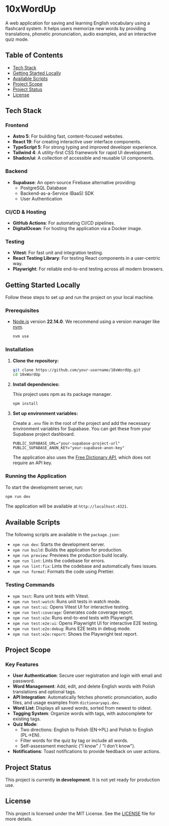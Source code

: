 # 10xWordUp

A web application for saving and learning English vocabulary using a flashcard system. It helps users memorize new words by providing translations, phonetic pronunciation, audio examples, and an interactive quiz mode.

## Table of Contents

- [Tech Stack](#tech-stack)
- [Getting Started Locally](#getting-started-locally)
- [Available Scripts](#available-scripts)
- [Project Scope](#project-scope)
- [Project Status](#project-status)
- [License](#license)

## Tech Stack

### Frontend

- **Astro 5**: For building fast, content-focused websites.
- **React 19**: For creating interactive user interface components.
- **TypeScript 5**: For strong typing and improved developer experience.
- **Tailwind 4**: A utility-first CSS framework for rapid UI development.
- **Shadcn/ui**: A collection of accessible and reusable UI components.

### Backend

- **Supabase**: An open-source Firebase alternative providing:
  - PostgreSQL Database
  - Backend-as-a-Service (BaaS) SDK
  - User Authentication

### CI/CD & Hosting

- **GitHub Actions**: For automating CI/CD pipelines.
- **DigitalOcean**: For hosting the application via a Docker image.

### Testing

- **Vitest**: For fast unit and integration testing.
- **React Testing Library**: For testing React components in a user-centric way.
- **Playwright**: For reliable end-to-end testing across all modern browsers.

## Getting Started Locally

Follow these steps to set up and run the project on your local machine.

### Prerequisites

- [Node.js](https://nodejs.org/) version **22.14.0**. We recommend using a version manager like [nvm](https://github.com/nvm-sh/nvm).

  ```bash
  nvm use
  ```

### Installation

1.  **Clone the repository:**

    ```bash
    git clone https://github.com/your-username/10xWordUp.git
    cd 10xWordUp
    ```

2.  **Install dependencies:**

    This project uses npm as its package manager.

    ```bash
    npm install
    ```

3.  **Set up environment variables:**

    Create a `.env` file in the root of the project and add the necessary environment variables for Supabase. You can get these from your Supabase project dashboard.

    ```env
    PUBLIC_SUPABASE_URL="your-supabase-project-url"
    PUBLIC_SUPABASE_ANON_KEY="your-supabase-anon-key"
    ```

    The application also uses the [Free Dictionary API](https://dictionaryapi.dev/), which does not require an API key.

### Running the Application

To start the development server, run:

```bash
npm run dev
```

The application will be available at `http://localhost:4321`.

## Available Scripts

The following scripts are available in the `package.json`:

- `npm run dev`: Starts the development server.
- `npm run build`: Builds the application for production.
- `npm run preview`: Previews the production build locally.
- `npm run lint`: Lints the codebase for errors.
- `npm run lint:fix`: Lints the codebase and automatically fixes issues.
- `npm run format`: Formats the code using Prettier.

### Testing Commands

- `npm test`: Runs unit tests with Vitest.
- `npm run test:watch`: Runs unit tests in watch mode.
- `npm run test:ui`: Opens Vitest UI for interactive testing.
- `npm run test:coverage`: Generates code coverage report.
- `npm run test:e2e`: Runs end-to-end tests with Playwright.
- `npm run test:e2e:ui`: Opens Playwright UI for interactive E2E testing.
- `npm run test:e2e:debug`: Runs E2E tests in debug mode.
- `npm run test:e2e:report`: Shows the Playwright test report.

## Project Scope

### Key Features

- **User Authentication**: Secure user registration and login with email and password.
- **Word Management**: Add, edit, and delete English words with Polish translations and optional tags.
- **API Integration**: Automatically fetches phonetic pronunciation, audio files, and usage examples from `dictionaryapi.dev`.
- **Word List**: Displays all saved words, sorted from newest to oldest.
- **Tagging System**: Organize words with tags, with autocomplete for existing tags.
- **Quiz Mode**:
  - Two directions: English to Polish (EN→PL) and Polish to English (PL→EN).
  - Filter words for the quiz by tag or include all words.
  - Self-assessment mechanic ("I know" / "I don't know").
- **Notifications**: Toast notifications to provide feedback on user actions.

## Project Status

This project is currently **in development**. It is not yet ready for production use.

## License

This project is licensed under the MIT License. See the [LICENSE](LICENSE) file for more details.
